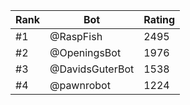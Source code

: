 Rank|Bot|Rating
---|---|---
#1|@RaspFish|2495
#2|@OpeningsBot|1976
#3|@DavidsGuterBot|1538
#4|@pawnrobot|1224
